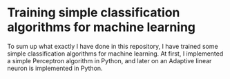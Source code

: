 # Training simple classification algorithms for machine learning

To sum up what exactly I have done in this repository, I have trained some simple classification algorithms for machine learning. At first, I implemented a simple Perceptron algorithm in Python, and later on an Adaptive linear neuron is implemented in Python.

